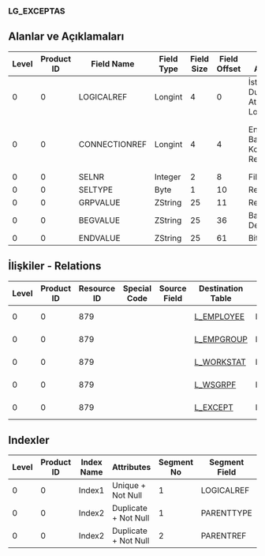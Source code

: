 ### LG_EXCEPTAS

## Alanlar ve Açıklamaları

**Level**|**Product ID**|**Field Name**|**Field Type**|**Field Size**|**Field Offset**|**Türkçe Açıklama**|**Expression**
-----|-----|-----|-----|-----|-----|-----|-----
0|0|LOGICALREF|Longint|4|0|İstisnai Durum Atamaları Log. Ref.|Exception Assignment Logical Reference
0|0|CONNECTIONREF|Longint|4|4|Entegrasyon Bağlantı Kodu Log. Ref.|Integration Connection Code Logical Reference
0|0|SELNR|Integer|2|8|Filtre Türü|Filter Type
0|0|SELTYPE|Byte|1|10|Rezerve|Reserved
0|0|GRPVALUE|ZString|25|11|Rezerve|Reserved
0|0|BEGVALUE|ZString|25|36|Başlangıç Değeri|Begin Value
0|0|ENDVALUE|ZString|25|61|Bitiş Değeri|End Value

## İlişkiler - Relations

**Level**|**Product ID**|**Resource ID**|**Special Code**|**Source Field**|**Destination Table**|**Destination Field**|**Relation Type**|**Extra Condition**
-----|-----|-----|-----|-----|-----|-----|-----|-----
0|0|879|||[L_EMPLOYEE](../LG_EMPLOYEE "L_EMPLOYEE")|LOGICALREF|one-to-one|SOURCETYPE = 0
0|0|879|||[L_EMPGROUP](../LG_EMPGROUP "L_EMPGROUP")|LOGICALREF|one-to-one|SOURCETYPE = 1
0|0|879|||[L_WORKSTAT](../LG_WORKSTAT "L_WORKSTAT")|LOGICALREF|one-to-one|SOURCETYPE = 2
0|0|879|||[L_WSGRPF](../LG_WSGRPF "L_WSGRPF")|LOGICALREF|one-to-one|SOURCETYPE = 3
0|0|879|||[L_EXCEPT](../LG_EXCEPT "L_EXCEPT")|LOGICALREF|one-to-one|

## Indexler

**Level**|**Product ID**|**Index Name**|**Attributes**|**Segment No**|**Segment Field**|**Sense**
-----|-----|-----|-----|-----|-----|-----
0|0|Index1|Unique + Not Null|1|LOGICALREF|Ascending
0|0|Index2|Duplicate + Not Null|1|PARENTTYPE|Ascending
0|0|Index2|Duplicate + Not Null|2|PARENTREF|Ascending
